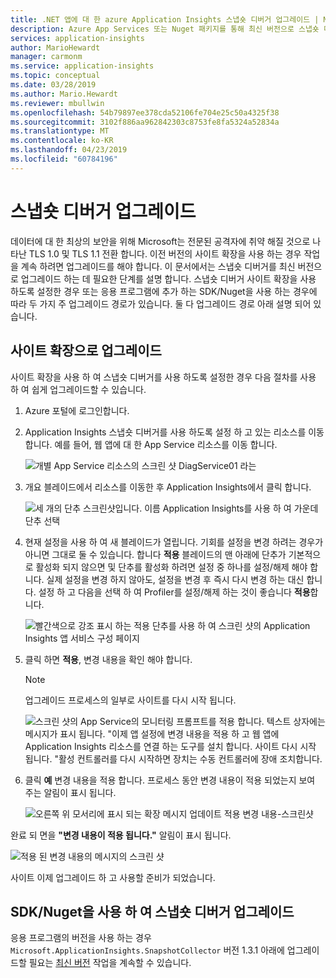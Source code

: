 ```yaml
---
title: .NET 앱에 대 한 azure Application Insights 스냅숏 디버거 업그레이드 | Microsoft Docs
description: Azure App Services 또는 Nuget 패키지를 통해 최신 버전으로 스냅숏 디버거를 업그레이드 하는 방법
services: application-insights
author: MarioHewardt
manager: carmonm
ms.service: application-insights
ms.topic: conceptual
ms.date: 03/28/2019
ms.author: Mario.Hewardt
ms.reviewer: mbullwin
ms.openlocfilehash: 54b79897ee378cda52106fe704e25c50a4325f38
ms.sourcegitcommit: 3102f886aa962842303c8753fe8fa5324a52834a
ms.translationtype: MT
ms.contentlocale: ko-KR
ms.lasthandoff: 04/23/2019
ms.locfileid: "60784196"
---
```

# <a name="upgrading-the-snapshot-debugger"></a>스냅숏 디버거 업그레이드

데이터에 대 한 최상의 보안을 위해 Microsoft는 전문된 공격자에 취약 해질 것으로 나타난 TLS 1.0 및 TLS 1.1 전환 합니다. 이전 버전의 사이트 확장을 사용 하는 경우 작업을 계속 하려면 업그레이드를 해야 합니다. 이 문서에서는 스냅숏 디버거를 최신 버전으로 업그레이드 하는 데 필요한 단계를 설명 합니다. 스냅숏 디버거 사이트 확장을 사용 하도록 설정한 경우 또는 응용 프로그램에 추가 하는 SDK/Nuget을 사용 하는 경우에 따라 두 가지 주 업그레이드 경로가 있습니다. 둘 다 업그레이드 경로 아래 설명 되어 있습니다. 

## <a name="upgrading-the-site-extension"></a>사이트 확장으로 업그레이드

사이트 확장을 사용 하 여 스냅숏 디버거를 사용 하도록 설정한 경우 다음 절차를 사용 하 여 쉽게 업그레이드할 수 있습니다.

1. Azure 포털에 로그인합니다.
2. Application Insights 스냅숏 디버거를 사용 하도록 설정 하 고 있는 리소스를 이동 합니다. 예를 들어, 웹 앱에 대 한 App Service 리소스를 이동 합니다.

   ![개별 App Service 리소스의 스크린 샷 DiagService01 라는](./media/snapshot-debugger-upgrade/app-service-resource.png)

3. 개요 블레이드에서 리소스를 이동한 후 Application Insights에서 클릭 합니다.

   ![세 개의 단추 스크린샷입니다. 이름 Application Insights를 사용 하 여 가운데 단추 선택](./media/snapshot-debugger-upgrade/application-insights-button.png)

4. 현재 설정을 사용 하 여 새 블레이드가 열립니다. 기회를 설정을 변경 하려는 경우가 아니면 그대로 둘 수 있습니다. 합니다 **적용** 블레이드의 맨 아래에 단추가 기본적으로 활성화 되지 않으면 및 단추를 활성화 하려면 설정 중 하나를 설정/해제 해야 합니다. 실제 설정을 변경 하지 않아도, 설정을 변경 후 즉시 다시 변경 하는 대신 합니다. 설정 하 고 다음을 선택 하 여 Profiler를 설정/해제 하는 것이 좋습니다 **적용**합니다.

   ![빨간색으로 강조 표시 하는 적용 단추를 사용 하 여 스크린 샷의 Application Insights 앱 서비스 구성 페이지](./media/snapshot-debugger-upgrade/view-application-insights-data.png)

5. 클릭 하면 **적용**, 변경 내용을 확인 해야 합니다.

    > [!NOTE]
    > 업그레이드 프로세스의 일부로 사이트를 다시 시작 됩니다.

   ![스크린 샷의 App Service의 모니터링 프롬프트를 적용 합니다. 텍스트 상자에는 메시지가 표시 됩니다. "이제 앱 설정에 변경 내용을 적용 하 고 웹 앱에 Application Insights 리소스를 연결 하는 도구를 설치 합니다. 사이트 다시 시작 됩니다. "활성 컨트롤러를 다시 시작하면 장치는 수동 컨트롤러에 장애 조치합니다.](./media/snapshot-debugger-upgrade/apply-monitoring-settings.png)

6. 클릭 **예** 변경 내용을 적용 합니다. 프로세스 동안 변경 내용이 적용 되었는지 보여 주는 알림이 표시 됩니다.

   ![오른쪽 위 모서리에 표시 되는 확장 메시지 업데이트 적용 변경 내용-스크린샷](./media/snapshot-debugger-upgrade/updating-extensions.png)

완료 되 면을 **"변경 내용이 적용 됩니다."** 알림이 표시 됩니다.

   ![적용 된 변경 내용의 메시지의 스크린 샷](./media/snapshot-debugger-upgrade/changes-are-applied.png)

사이트 이제 업그레이드 하 고 사용할 준비가 되었습니다.

## <a name="upgrading-snapshot-debugger-using-sdknuget"></a>SDK/Nuget을 사용 하 여 스냅숏 디버거 업그레이드

응용 프로그램의 버전을 사용 하는 경우 `Microsoft.ApplicationInsights.SnapshotCollector` 버전 1.3.1 아래에 업그레이드할 필요는 [최신 버전](https://www.nuget.org/packages/Microsoft.ApplicationInsights.SnapshotCollector) 작업을 계속할 수 있습니다.
